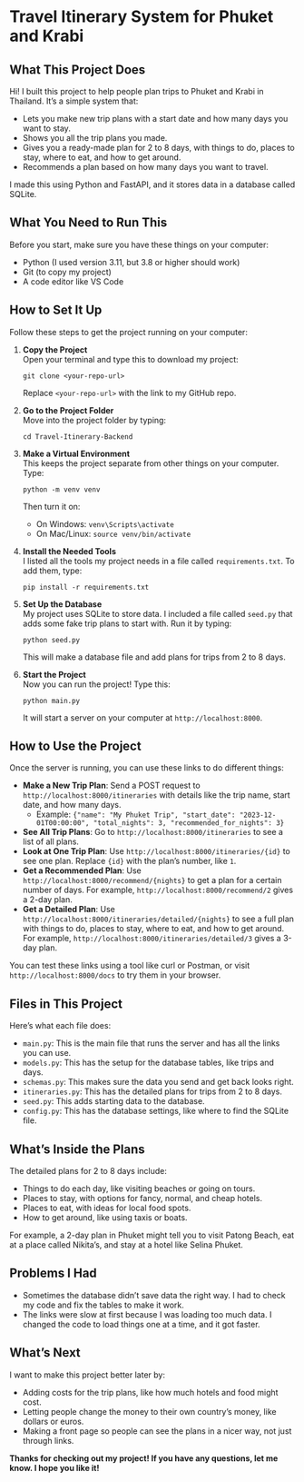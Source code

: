 # Travel Itinerary System for Phuket and Krabi

## What This Project Does
Hi! I built this project to help people plan trips to Phuket and Krabi in Thailand. It’s a simple system that:
- Lets you make new trip plans with a start date and how many days you want to stay.
- Shows you all the trip plans you made.
- Gives you a ready-made plan for 2 to 8 days, with things to do, places to stay, where to eat, and how to get around.
- Recommends a plan based on how many days you want to travel.

I made this using Python and FastAPI, and it stores data in a database called SQLite.

## What You Need to Run This
Before you start, make sure you have these things on your computer:
- Python (I used version 3.11, but 3.8 or higher should work)
- Git (to copy my project)
- A code editor like VS Code

## How to Set It Up
Follow these steps to get the project running on your computer:

1. **Copy the Project**  
   Open your terminal and type this to download my project:
   ```
   git clone <your-repo-url>
   ```
   Replace `<your-repo-url>` with the link to my GitHub repo.

2. **Go to the Project Folder**  
   Move into the project folder by typing:
   ```
   cd Travel-Itinerary-Backend
   ```

3. **Make a Virtual Environment**  
   This keeps the project separate from other things on your computer. Type:
   ```
   python -m venv venv
   ```
   Then turn it on:  
   - On Windows: `venv\Scripts\activate`  
   - On Mac/Linux: `source venv/bin/activate`

4. **Install the Needed Tools**  
   I listed all the tools my project needs in a file called `requirements.txt`. To add them, type:
   ```
   pip install -r requirements.txt
   ```

5. **Set Up the Database**  
   My project uses SQLite to store data. I included a file called `seed.py` that adds some fake trip plans to start with. Run it by typing:
   ```
   python seed.py
   ```
   This will make a database file and add plans for trips from 2 to 8 days.

6. **Start the Project**  
   Now you can run the project! Type this:
   ```
   python main.py
   ```
   It will start a server on your computer at `http://localhost:8000`.

## How to Use the Project
Once the server is running, you can use these links to do different things:
- **Make a New Trip Plan**: Send a POST request to `http://localhost:8000/itineraries` with details like the trip name, start date, and how many days.
  - Example: `{"name": "My Phuket Trip", "start_date": "2023-12-01T00:00:00", "total_nights": 3, "recommended_for_nights": 3}`
- **See All Trip Plans**: Go to `http://localhost:8000/itineraries` to see a list of all plans.
- **Look at One Trip Plan**: Use `http://localhost:8000/itineraries/{id}` to see one plan. Replace `{id}` with the plan’s number, like `1`.
- **Get a Recommended Plan**: Use `http://localhost:8000/recommend/{nights}` to get a plan for a certain number of days. For example, `http://localhost:8000/recommend/2` gives a 2-day plan.
- **Get a Detailed Plan**: Use `http://localhost:8000/itineraries/detailed/{nights}` to see a full plan with things to do, places to stay, where to eat, and how to get around. For example, `http://localhost:8000/itineraries/detailed/3` gives a 3-day plan.

You can test these links using a tool like curl or Postman, or visit `http://localhost:8000/docs` to try them in your browser.

## Files in This Project
Here’s what each file does:
- `main.py`: This is the main file that runs the server and has all the links you can use.
- `models.py`: This has the setup for the database tables, like trips and days.
- `schemas.py`: This makes sure the data you send and get back looks right.
- `itineraries.py`: This has the detailed plans for trips from 2 to 8 days.
- `seed.py`: This adds starting data to the database.
- `config.py`: This has the database settings, like where to find the SQLite file.

## What’s Inside the Plans
The detailed plans for 2 to 8 days include:
- Things to do each day, like visiting beaches or going on tours.
- Places to stay, with options for fancy, normal, and cheap hotels.
- Places to eat, with ideas for local food spots.
- How to get around, like using taxis or boats.

For example, a 2-day plan in Phuket might tell you to visit Patong Beach, eat at a place called Nikita’s, and stay at a hotel like Selina Phuket.

## Problems I Had
- Sometimes the database didn’t save data the right way. I had to check my code and fix the tables to make it work.
- The links were slow at first because I was loading too much data. I changed the code to load things one at a time, and it got faster.

## What’s Next
I want to make this project better later by:
- Adding costs for the trip plans, like how much hotels and food might cost.
- Letting people change the money to their own country’s money, like dollars or euros.
- Making a front page so people can see the plans in a nicer way, not just through links.

**Thanks for checking out my project! If you have any questions, let me know. I hope you like it!**